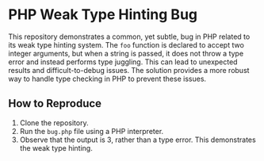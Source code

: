 # PHP Weak Type Hinting Bug

This repository demonstrates a common, yet subtle, bug in PHP related to its weak type hinting system.  The `foo` function is declared to accept two integer arguments, but when a string is passed, it does not throw a type error and instead performs type juggling.  This can lead to unexpected results and difficult-to-debug issues.  The solution provides a more robust way to handle type checking in PHP to prevent these issues.

## How to Reproduce

1. Clone the repository.
2. Run the `bug.php` file using a PHP interpreter.
3. Observe that the output is 3, rather than a type error.  This demonstrates the weak type hinting.